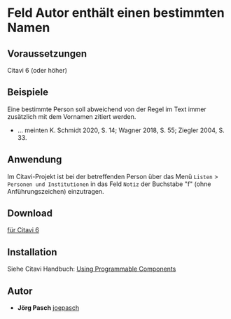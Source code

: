 # Feld Autor enthält einen bestimmten Namen

## Voraussetzungen
Citavi 6 (oder höher)

## Beispiele
Eine bestimmte Person soll abweichend von der Regel im Text immer zusätzlich mit dem Vornamen zitiert werden.

- ... meinten K. Schmidt 2020, S. 14; Wagner 2018, S. 55; Ziegler 2004, S. 33. 

## Anwendung
Im Citavi-Projekt ist bei der betreffenden Person über das Menü `Listen` > `Personen und Institutionen` in das Feld `Notiz` der Buchstabe "f" (ohne Anführungszeichen) einzutragen.

## Download
[für Citavi 6](CPS023_format_certain_persons_differently.cs)

## Installation
Siehe Citavi Handbuch: [Using Programmable Components](https://www.citavi.com/programmable_components)

## Autor

* **Jörg Pasch** [joepasch](https://github.com/joepasch)
